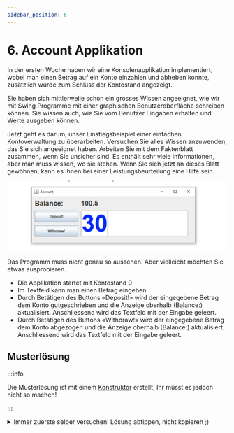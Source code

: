```yaml
---
sidebar_position: 6
---
```


# 6. Account Applikation

In der ersten Woche haben wir eine Konsolenapplikation implementiert, wobei man einen Betrag auf ein Konto einzahlen und abheben konnte, zusätzlich wurde zum Schluss der Kontostand angezeigt.

Sie haben sich mittlerweile schon ein grosses Wissen angeeignet, wie wir mit Swing Programme mit einer graphischen Benutzeroberfläche schreiben können. Sie wissen auch, wie Sie vom Benutzer Eingaben erhalten und Werte ausgeben können.

Jetzt geht es darum, unser Einstiegsbeispiel einer einfachen Kontoverwaltung zu überarbeiten. Versuchen Sie alles Wissen anzuwenden, das Sie sich angeeignet haben. Arbeiten Sie mit dem Faktenblatt zusammen, wenn Sie unsicher sind. Es enthält sehr viele Informationen, aber man muss wissen, wo sie stehen. Wenn Sie sich jetzt an dieses Blatt gewöhnen, kann es Ihnen bei einer Leistungsbeurteilung eine Hilfe sein.

![](../img/account-application-swing.png)

Das Programm muss nicht genau so aussehen. Aber vielleicht möchten Sie etwas ausprobieren.

- Die Applikation startet mit Kontostand 0
- Im Textfeld kann man einen Betrag eingeben
- Durch Betätigen des Buttons «Deposit!» wird der eingegebene Betrag dem Konto gutgeschrieben und die Anzeige oberhalb (Balance:) aktualisiert. Anschliessend wird das Textfeld mit der Eingabe geleert.
- Durch Betätigen des Buttons «Withdraw!» wird der eingegebene Betrag dem Konto abgezogen und die Anzeige oberhalb (Balance:) aktualisiert. Anschliessend wird das Textfeld mit der Eingabe geleert.

## Musterlösung

:::info

Die Musterlösung ist mit einem [Konstruktor](../konzepte/Konstruktor) erstellt, Ihr müsst es jedoch nicht so machen!

:::


<details>
<summary>Immer zuerste selber versuchen! Lösung abtippen, nicht kopieren ;)</summary>

```java title="Starter.java"
public class Starter {
	public static void main(String[] args) {
		AccountGui gui = new AccountGui();
		gui.showDialog();
	}
}
```

```java title="AccountGui.java"
import java.awt.Color;
import java.awt.Font;
import java.awt.event.ActionEvent;
import java.awt.event.ActionListener;

import javax.swing.JButton;
import javax.swing.JFrame;
import javax.swing.JLabel;
import javax.swing.JTextField;

public class AccountGui extends JFrame implements ActionListener {
	Account account;
	JButton deposit = new JButton("Deposit!");;
	JButton withdraw = new JButton("Withdraw!");
	JLabel balanceLabel = new JLabel("Balance:");
	JLabel balanceAmountLabel = new JLabel();
	JTextField amountTextField = new JTextField();

	public AccountGui() {
		// Initialisieren vom Account im Konstruktor
		account = new Account();
	}

	public AccountGui(double startBalance) {
		// Initialisieren vom Account mit einem startguthaben
		account = new Account();
		account.deposit(startBalance);
	}

	public void showDialog() {
		this.setLayout(null);

		amountTextField.setBounds(170, 50, 370, 90);
		amountTextField.setFont(new Font("Arial", Font.BOLD, 80));
		amountTextField.setForeground(Color.blue);

		balanceLabel.setBounds(10, 10, 100, 30);
		balanceLabel.setFont(new Font("Arial", Font.BOLD, 24));

		balanceAmountLabel.setBounds(10, 40, 250, 20);
		balanceAmountLabel.setBounds(170, 10, 390, 30);
		balanceAmountLabel.setFont(new Font("Arial", Font.BOLD, 24));

		deposit.setBounds(10, 50, 150, 40);
		deposit.addActionListener(this);

		withdraw.setBounds(10, 100, 150, 40);
		withdraw.addActionListener(this);

		this.add(amountTextField);
		this.add(balanceLabel);
		this.add(balanceAmountLabel);
		this.add(deposit);
		this.add(withdraw);

		this.setTitle("Account GUI Application");
		this.setDefaultCloseOperation(EXIT_ON_CLOSE);
		this.setSize(580, 200);
		this.setVisible(true);
	}

	@Override
	public void actionPerformed(ActionEvent e) {
		if (e.getSource() == deposit) {
			account.deposit(getAmount());
		} else if (e.getSource() == withdraw) {
			account.withdraw(getAmount());
		}
		refreshBalance();
		clearAmount();
	}

	// Es ist guter Stil, wenn private Methoden unterhalb der public Methoden stehen
	// Am Besten sortiert nach der Verwendung. Dies vereinfacht das Lesen des Codes!

	private double getAmount() {
		return Double.parseDouble(amountTextField.getText());
	}

	private void refreshBalance() {
		double balance = account.getBalance();
		balanceAmountLabel.setText(balance + "");
		// balanceLabel.setText(Double.toString(balance)); // alternative Möglichkeit
	}

	private void clearAmount() {
		amountTextField.setText("");
	}
}
```

```java title="Account.java"
public class Account {
	private double balance;

	public double getBalance() {
		return balance;
	}

	public void deposit(double value) {
		this.balance += value;
	}

	public void withdraw(double value) {
		this.balance -= value;
	}
}
```

</details>

